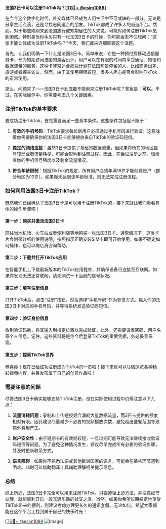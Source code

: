 **法国3日卡可以注册TikTok吗？[[TG💪+ @esim1088](https://t.me/s/esim1088)]**

在当今这个数字化时代，社交媒体已经成为人们生活中不可或缺的一部分。无论是分享生活点滴，还是寻找志同道合的朋友，TikTok都成了许多人的首选平台。然而，对于那些刚刚来到法国旅行或短期居住的人来说，可能对如何注册TikTok感到困惑。特别是当你手头只有一张法国3日卡的时候，你可能会忍不住想问：“这张卡能让我成功注册TikTok吗？”今天，我们就来详细聊聊这个话题。

首先，让我们明确一下什么是法国3日卡。简单来说，它是一种预付费移动通信服务卡，专为短期访问法国的游客设计。用户可以在有限的时间内享受通话、短信和数据流量的服务。这种卡非常适合那些计划在法国短暂停留的人，比如商务出差、旅游或者探亲访友。然而，由于其使用期限较短，很多人担心是否会影响TikTok的正常使用。

那么，问题来了——法国3日卡到底能不能用来注册TikTok呢？答案是：**可以**。不过，在实际操作中，你需要考虑几个关键因素。

### 注册TikTok的基本要求

要成功注册TikTok，首先需要满足一些基本条件。这些条件包括但不限于：

1. **有效的手机号码**：TikTok要求每位新用户必须通过手机号码进行验证。这意味着你需要确保你的法国3日卡能够接收来自TikTok的验证码短信。
   
2. **稳定的网络连接**：虽然3日卡提供了基础的数据流量，但如果你所在的地区信号较弱或者流量耗尽，可能会影响到注册过程。因此，在尝试注册之前，请检查你的手机信号强度以及剩余流量情况。

3. **符合年龄限制**：根据TikTok的规定，所有用户必须年满16岁才能创建账户（部分地区为13岁）。如果你未达到该年龄标准，则无法完成注册流程。

### 如何利用法国3日卡注册TikTok？

既然我们已经确认了法国3日卡是可以用于注册TikTok的，接下来就让我们看看具体的操作步骤吧！

#### 第一步：购买并激活法国3日卡

前往当地机场、火车站或者便利店等地购买一张法国3日卡。通常情况下，这类卡片会附带详细的使用说明，按照指示正确安装SIM卡即可开始使用。如果不确定如何操作，也可以向店员咨询帮助。

#### 第二步：下载并打开TikTok应用

在智能手机上下载最新版本的TikTok应用程序，并确保设备已连接至互联网。如果你发现无法正常联网，请先测试一下当前的信号状况。

#### 第三步：填写注册信息

打开TikTok后，点击“注册”按钮，然后选择“手机号码”作为登录方式。输入你的法国3日卡对应的手机号码，并等待系统发送验证码短信。

#### 第四步：验证身份信息

收到验证码后，将其输入到指定位置以完成验证。此外，还需要设置密码、用户名等个人信息。记住，这些资料将是你今后登录TikTok的重要凭据，务必妥善保管。

#### 第五步：探索TikTok世界

恭喜你！现在已经成功注册成为TikTok的一员啦！接下来就可以尽情浏览各种精彩视频内容，并且发布属于自己的创意作品啦！

### 需要注意的问题

尽管法国3日卡确实能够支持TikTok注册，但在实际使用过程中仍需注意以下几点：

1. **流量消耗问题**：录制和上传短视频会消耗大量数据流量，而3日卡提供的额度相对有限。因此建议尽量减少不必要的视频播放次数，避免超出套餐范围导致额外费用产生。

2. **账户安全性**：由于短期卡的有效期较短，一旦过期可能导致无法继续接收验证码短信等问题。为了避免这种情况发生，建议尽早完成所有必要的验证步骤，并及时更新联系方式。

3. **语言障碍**：如果你不熟悉法语或其他欧洲国家的语言，可能会在某些环节遇到困难。此时可以借助翻译工具辅助理解相关提示信息。

### 总结

综上所述，法国3日卡完全可以用来注册TikTok。只要遵循上述方法，并注意细节处理，就能顺利开启一段充满乐趣的社交之旅。当然，如果你希望长期稳定地享受TikTok带来的便利，则建议考虑办理更长久的通讯套餐。无论如何，希望大家都能在这个平台上找到属于自己的快乐时光！

[[TG💪+ @esim1088](https://t.me/s/esim1088) ![Image](https://i.postimg.cc/4NQfJmqS/Snipaste-2025-05-13-00-14-12.png)]